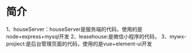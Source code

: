 # 简介
1、houseServer：houseServer是服务端的代码，使用的是node+express+mysql开发
2、leasehouse:是微信小程序的代码，
3、mywx-projiect:是后台管理页面的代码，使用的是vue+element-ui开发
